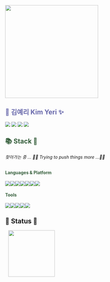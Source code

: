 <!-- ### Hi there 👋 -->

<!--
**kinnyeri/kinnyeri** is a ✨ _special_ ✨ repository because its `README.md` (this file) appears on your GitHub profile.

Here are some ideas to get you started:

- 🔭 I’m currently working on ...
- 🌱 I’m currently learning ...
- 👯 I’m looking to collaborate on ...
- 🤔 I’m looking for help with ...
- 💬 Ask me about ...
- 📫 How to reach me: ...
- 😄 Pronouns: ...
- ⚡ Fun fact: ...
-->

<!-- ![kinnyeri's GitHub stats](https://github-readme-stats.vercel.app/api?username=kinnyeri&show_icons=true&theme=apprentice) -->
<!-- <div align="center" style="background-color:black"> -->
<img src="https://postfiles.pstatic.net/MjAyMjAzMzBfMjE0/MDAxNjQ4NjQ3ODcxOTgy.dzqpaGBNra05lHPsxE34vr20hXxNO6NvonpO13WEpX0g.JDuMPBx6wwWbPQKgV4pqTMX8fi4-Or6GP90BYLFbcCcg.JPEG.98sena/IMG_5399.jpg?type=w773" style="width:300px"/>
  
<h2 style="color:#6868ab"> 🐯 김예리 Kim Yeri ✨ </h2>

<a href="https://www.notion.so/yerik/2179b3a870cf4aa6876aa691a09cadd0" target="_blank"><img src="https://img.shields.io/badge/👩‍💻  PORTFOLIO 🛠 ...fixing-6868ab?style=flat-square&logoColor=white"/></a>
<a href="https://velog.io/@kinnyeri" target="_blank"><img src="https://img.shields.io/badge/🕶 TECH BLOG-6868ab?style=flat-square&logoColor=white"/></a>
<a href="https://blog.naver.com/98sena" target="_blank"><img src="https://img.shields.io/badge/😎 DAILY BLOG-6868ab?style=flat-square&logoColor=white"/></a>
<a href="https://instagram.com/kinnyeri?utm_medium=copy_link" target="_blank"><img src="https://img.shields.io/badge/INSTAGRAM-6868ab?style=flat-square&logo=Instagram&logoColor=white"/></a>
<h2 style="color:#355E3B"> 📚 Stack 🧨 </h2>
<h6> 찾아가는 중 ... 🏃‍♀️ Trying to push things more ...🏋️‍♀️ </h6>

<h4 style="color:#355E3B"> Languages & Platform </h4>
<div style="display:flex">
<img src="https://img.shields.io/badge/Python-355E3B?style=flat-square&logo=Python&logoColor=white"/>
<img src="https://img.shields.io/badge/JavaScript-355E3B?style=flat-square&logo=JavaScript&logoColor=white"/>
<img src="https://img.shields.io/badge/Java-355E3B?style=flat-square&logo=Java&logoColor=white"/>
<img src="https://img.shields.io/badge/Kotlin-355E3B?style=flat-square&logo=Kotlin&logoColor=white"/>
<img src="https://img.shields.io/badge/React-355E3B?style=flat-square&logo=React&logoColor=white"/>
<img src="https://img.shields.io/badge/Android-355E3B?style=flat-square&logo=Android&logoColor=white"/>
<img src="https://img.shields.io/badge/Flutter-355E3B?style=flat-square&logo=Flutter&logoColor=white"/>
</div>

<!-- <div style="display: flex; align-items: flex-start;"><img src="https://techstack-generator.vercel.app/js-icon.svg" alt="icon" width="46" height="46" /><img src="https://techstack-generator.vercel.app/react-icon.svg" alt="icon" width="46" height="46" /></div>
   -->
<h4 style="color:#355E3B"> Tools </h4>
<div style="display:flex">
<img src="https://img.shields.io/badge/Visual Studio Code-355E3B?style=flat-square&logo=Visual Studio Code&logoColor=white"/>
<img src="https://img.shields.io/badge/PyCharm-355E3B?style=flat-square&logo=PyCharm&logoColor=white"/>
<img src="https://img.shields.io/badge/Android Studio-355E3B?style=flat-square&logo=Android Studio&logoColor=white"/>
<img src="https://img.shields.io/badge/Git-355E3B?style=flat-square&logo=Git&logoColor=white"/>
<img src="https://img.shields.io/badge/GitHub-355E3B?style=flat-square&logo=GitHub&logoColor=white"/>
</div>
  
<h2> 💎 Status 💭 </h2>
<!-- <img style="height:150px" src="https://github-readme-stats.vercel.app/api?username=kinnyeri&show_icons=true&bg_color=DEG,355E3B,6868ab&title_color=FFFFFF&text_color=FFFFFF&icon_color=FFFFFF&hide_border=true&custom_title=Welcome%20to%20YERI%20hub"/> -->
<a href="https://www.acmicpc.net/" target="_blank"><img style="height:150px; margin-left:10px" src="http://mazassumnida.wtf/api/generate_badge?boj=98sena"/></a>
<!-- </div> -->
